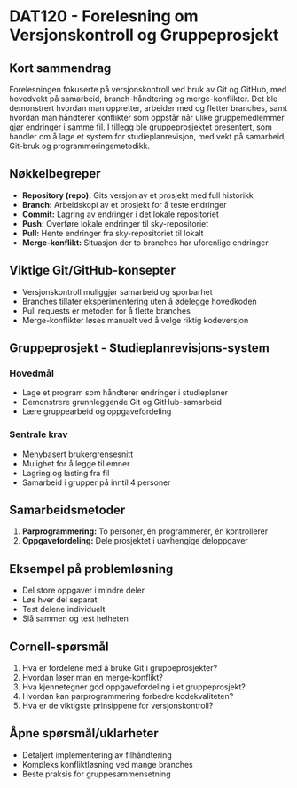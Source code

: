 # DAT120 - Forelesning om Versjonskontroll og Gruppeprosjekt

## Kort sammendrag
Forelesningen fokuserte på versjonskontroll ved bruk av Git og GitHub, med hovedvekt på samarbeid, branch-håndtering og merge-konflikter. Det ble demonstrert hvordan man oppretter, arbeider med og fletter branches, samt hvordan man håndterer konflikter som oppstår når ulike gruppemedlemmer gjør endringer i samme fil. I tillegg ble gruppeprosjektet presentert, som handler om å lage et system for studieplanrevisjon, med vekt på samarbeid, Git-bruk og programmeringsmetodikk.

## Nøkkelbegreper
- **Repository (repo):** Gits versjon av et prosjekt med full historikk
- **Branch:** Arbeidskopi av et prosjekt for å teste endringer
- **Commit:** Lagring av endringer i det lokale repositoriet
- **Push:** Overføre lokale endringer til sky-repositoriet
- **Pull:** Hente endringer fra sky-repositoriet til lokalt
- **Merge-konflikt:** Situasjon der to branches har uforenlige endringer

## Viktige Git/GitHub-konsepter
- Versjonskontroll muliggjør samarbeid og sporbarhet
- Branches tillater eksperimentering uten å ødelegge hovedkoden
- Pull requests er metoden for å flette branches
- Merge-konflikter løses manuelt ved å velge riktig kodeversjon

## Gruppeprosjekt - Studieplanrevisjons-system
### Hovedmål
- Lage et program som håndterer endringer i studieplaner
- Demonstrere grunnleggende Git og GitHub-samarbeid
- Lære gruppearbeid og oppgavefordeling

### Sentrale krav
- Menybasert brukergrensesnitt
- Mulighet for å legge til emner
- Lagring og lasting fra fil
- Samarbeid i grupper på inntil 4 personer

## Samarbeidsmetoder
1. **Parprogrammering:** To personer, én programmerer, én kontrollerer
2. **Oppgavefordeling:** Dele prosjektet i uavhengige deloppgaver

## Eksempel på problemløsning
- Del store oppgaver i mindre deler
- Løs hver del separat
- Test delene individuelt
- Slå sammen og test helheten

## Cornell-spørsmål
1. Hva er fordelene med å bruke Git i gruppeprosjekter?
2. Hvordan løser man en merge-konflikt?
3. Hva kjennetegner god oppgavefordeling i et gruppeprosjekt?
4. Hvordan kan parprogrammering forbedre kodekvaliteten?
5. Hva er de viktigste prinsippene for versjonskontroll?

## Åpne spørsmål/uklarheter
- Detaljert implementering av filhåndtering
- Kompleks konfliktløsning ved mange branches
- Beste praksis for gruppesammensetning